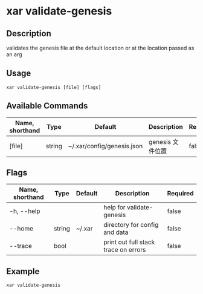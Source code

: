 # xar validate-genesis

## Description

validates the genesis file at the default location or at the location passed as an arg

## Usage

```shell
xar validate-genesis [file] [flags]
```

## Available Commands

| Name, shorthand|Type  | Default                         | Description        | Required  |
| ---------- | ------ | ------------------------------- | ---------------- | -------- |
| [file]     | string | ~/.xar/config/genesis.json | genesis 文件位置 | false  |

## Flags

| Name, shorthand|Type  | Default     | Description                        | Required  |
| ---------- | ------ | ----------- | -------------------------------- | -------- |
| -h, --help |        |             | help for validate-genesis | false  |
| --home     | string | ~/.xar | directory for config and data                | false  |
| --trace    | bool   |             | print out full stack trace on errors         | false  |

## Example

```shell
xar validate-genesis
```
